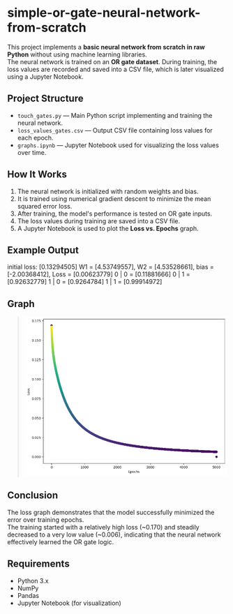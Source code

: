 # simple-or-gate-neural-network-from-scratch

This project implements a **basic neural network from scratch in raw Python** without using machine learning libraries.  
The neural network is trained on an **OR gate dataset**. During training, the loss values are recorded and saved into a CSV file, which is later visualized using a Jupyter Notebook.

## Project Structure
- `touch_gates.py` — Main Python script implementing and training the neural network.
- `loss_values_gates.csv` — Output CSV file containing loss values for each epoch.
- `graphs.ipynb` — Jupyter Notebook used for visualizing the loss values over time.

## How It Works
1. The neural network is initialized with random weights and bias.
2. It is trained using numerical gradient descent to minimize the mean squared error loss.
3. After training, the model's performance is tested on OR gate inputs.
4. The loss values during training are saved into a CSV file.
5. A Jupyter Notebook is used to plot the **Loss vs. Epochs** graph.

## Example Output

initial loss: [0.13294505]
W1 = [4.53749557], W2 = [4.53528661], bias = [-2.00368412], Loss = [0.00623779]
0 | 0 = [0.11881666]
0 | 1 = [0.92632779]
1 | 0 = [0.9264784]
1 | 1 = [0.99914972]

## Graph

> **![Loss Values](output.png)**

## Conclusion

The loss graph demonstrates that the model successfully minimized the error over training epochs.  
The training started with a relatively high loss (~0.170) and steadily decreased to a very low value (~0.006), indicating that the neural network effectively learned the OR gate logic.

## Requirements
- Python 3.x
- NumPy
- Pandas
- Jupyter Notebook (for visualization)
